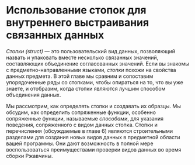 # Использование стопок для внутреннего выстраивания связанных данных

*Стопки (struct)* — это пользовательский вид данных, позволяющий назвать и упаковать вместе несколько связанных значений, составляющих  объединение согласованных значений. Если вы знакомы с предметно-направленными языками, *стопки* похожи на свойства данных предмета. В этой главе мы сравним и сопоставим упорядоченные ряды со стопками, чтобы опираться на то, что вы уже знаете, и отобразим, когда стопки являются лучшим способом объединения данных.

Мы рассмотрим, как определять стопки и создавать их образцы. Мы обсудим, как определить сопряженные функции, особенно сопряженные функции, называемые *способами*, для указания поведения, сопряженного с видом данных стопка. Стопки и перечисления (обсуждаемые в главе 6) являются строительными разделами для создания новых видов данных в предметной области вашей программы. Они дают возможность в полной мере воспользоваться преимуществами проверки видов данных во время сборки Ржавчины.
